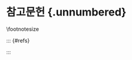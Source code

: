 # 참고문헌 {.unnumbered}

\footnotesize

::: {#refs}
<!-- 
Do not edit this page.

References are automatically generated here from the BibTex file (References.bib)

which you should create using your reference manager.
-->
:::
